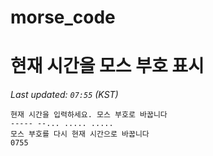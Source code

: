 # morse_code
# 현재 시간을 모스 부호 표시
<!-- MORSE_TIME_START -->
_Last updated: `07:55` (KST)_

```
현재 시간을 입력하세요. 모스 부호로 바꿉니다
----- --... ..... .....
모스 부호를 다시 현재 시간으로 바꿉니다
0755
```
<!-- MORSE_TIME_END -->
